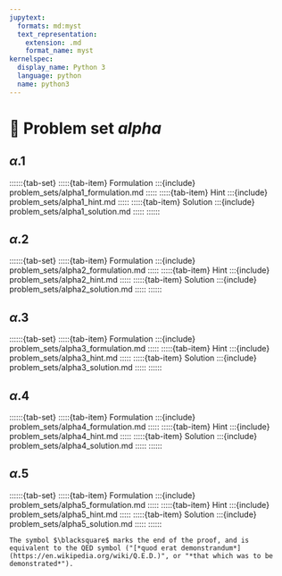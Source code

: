 ```yaml
---
jupytext:
  formats: md:myst
  text_representation:
    extension: .md
    format_name: myst
kernelspec:
  display_name: Python 3
  language: python
  name: python3
---
```


# 🔬 Problem set *alpha*


## $\alpha$.1

::::::{tab-set}
:::::{tab-item} Formulation
:::{include} problem_sets/alpha1_formulation.md
:::::
:::::{tab-item} Hint
:::{include} problem_sets/alpha1_hint.md
:::::
:::::{tab-item} Solution
:::{include} problem_sets/alpha1_solution.md
:::::
::::::

## $\alpha$.2

::::::{tab-set}
:::::{tab-item} Formulation
:::{include} problem_sets/alpha2_formulation.md
:::::
:::::{tab-item} Hint
:::{include} problem_sets/alpha2_hint.md
:::::
:::::{tab-item} Solution
:::{include} problem_sets/alpha2_solution.md
:::::
::::::

## $\alpha$.3

::::::{tab-set}
:::::{tab-item} Formulation
:::{include} problem_sets/alpha3_formulation.md
:::::
:::::{tab-item} Hint
:::{include} problem_sets/alpha3_hint.md
:::::
:::::{tab-item} Solution
:::{include} problem_sets/alpha3_solution.md
:::::
::::::

## $\alpha$.4

::::::{tab-set}
:::::{tab-item} Formulation
:::{include} problem_sets/alpha4_formulation.md
:::::
:::::{tab-item} Hint
:::{include} problem_sets/alpha4_hint.md
:::::
:::::{tab-item} Solution
:::{include} problem_sets/alpha4_solution.md
:::::
::::::

## $\alpha$.5

::::::{tab-set}
:::::{tab-item} Formulation
:::{include} problem_sets/alpha5_formulation.md
:::::
:::::{tab-item} Hint
:::{include} problem_sets/alpha5_hint.md
:::::
:::::{tab-item} Solution
:::{include} problem_sets/alpha5_solution.md
:::::
::::::

```{note}
The symbol $\blacksquare$ marks the end of the proof, and is equivalent to the QED symbol ("[*quod erat demonstrandum*](https://en.wikipedia.org/wiki/Q.E.D.)", or "*that which was to be demonstrated*").
```
